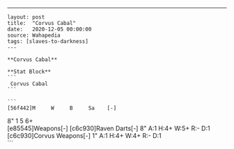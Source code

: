 ---
    layout: post
    title:  "Corvus Cabal"
    date:   2020-12-05 00:00:00
    source: Wahapedia
    tags: [slaves-to-darkness]
    ---
    
    **Corvus Cabal**
    
    **Stat Block**
    ```
     Corvus Cabal
    ```
    
    ```
    [56f442]M     W     B     Sa    [-]
8"    1     5     6+    
[e85545]Weapons[-]
[c6c930]Raven Darts[-]
8"     A:1    H:4+   W:5+   R:-    D:1   
[c6c930]Corvus Weapons[-]
1"     A:1    H:4+   W:4+   R:-    D:1   
    ```
    
    
    